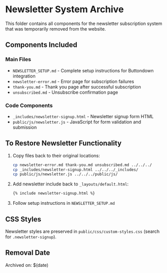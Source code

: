# Newsletter System Archive

This folder contains all components for the newsletter subscription system that was temporarily removed from the website.

## Components Included

### Main Files
- `NEWSLETTER_SETUP.md` - Complete setup instructions for Buttondown integration
- `newsletter-error.md` - Error page for subscription failures
- `thank-you.md` - Thank you page after successful subscription
- `unsubscribed.md` - Unsubscribe confirmation page

### Code Components
- `_includes/newsletter-signup.html` - Newsletter signup form HTML
- `public/js/newsletter.js` - JavaScript for form validation and submission

## To Restore Newsletter Functionality

1. Copy files back to their original locations:
   ```bash
   cp newsletter-error.md thank-you.md unsubscribed.md ../../../
   cp _includes/newsletter-signup.html ../../../_includes/
   cp public/js/newsletter.js ../../../public/js/
   ```

2. Add newsletter include back to `_layouts/default.html`:
   ```html
   {% include newsletter-signup.html %}
   ```

3. Follow setup instructions in `NEWSLETTER_SETUP.md`

## CSS Styles

Newsletter styles are preserved in `public/css/custom-styles.css` (search for `.newsletter-signup`).

## Removal Date
Archived on: $(date)